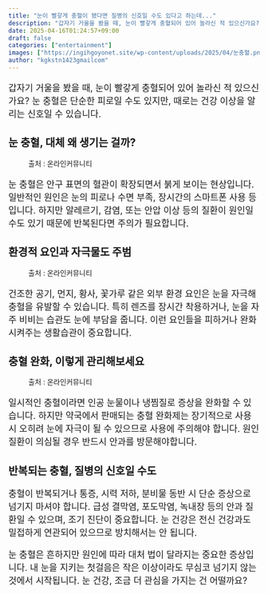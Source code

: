 ```yaml
---
title: "눈이 빨갛게 충혈이 됐다면 질병의 신호일 수도 있다고 하는데..."
description: "갑자기 거울을 봤을 때, 눈이 빨갛게 충혈되어 있어 놀라신 적 있으신가요? 눈 충혈은 단순한 피로일 수도 있지만, 때로는 건강 이상을 알리는 신호일 수 있습니다."
date: 2025-04-16T01:24:57+09:00
draft: false
categories: ["entertainment"]
images: ["https://ingihgoyonet.site/wp-content/uploads/2025/04/눈충혈.png", "https://ingihgoyonet.site/wp-content/uploads/2025/04/먼지-1024x685.jpg", "https://ingihgoyonet.site/wp-content/uploads/2025/04/안과-2-1024x684.jpg"]
author: "kgkstn1423gmailcom"
---
```


<p style="font-size:18px">갑자기 거울을 봤을 때, 눈이 빨갛게 충혈되어 있어 놀라신 적 있으신가요? 눈 충혈은 단순한 피로일 수도 있지만, 때로는 건강 이상을 알리는 신호일 수 있습니다.</p> <h2 >눈 충혈, 대체 왜 생기는 걸까?</h2> <figure ><img src="https://ingihgoyonet.site/wp-content/uploads/2025/04/눈충혈.png" alt="" style="aspect-ratio:16/9;object-fit:cover"/><figcaption >출처 : 온라인커뮤니티</figcaption></figure> <p style="font-size:18px">눈 충혈은 안구 표면의 혈관이 확장되면서 붉게 보이는 현상입니다. 일반적인 원인은 눈의 피로나 수면 부족, 장시간의 스마트폰 사용 등입니다. 하지만 알레르기, 감염, 또는 안압 이상 등의 질환이 원인일 수도 있기 때문에 반복된다면 주의가 필요합니다.</p> <h2 >환경적 요인과 자극물도 주범</h2> <figure ><img src="https://ingihgoyonet.site/wp-content/uploads/2025/04/먼지-1024x685.jpg" alt="" /><figcaption >출처 : 온라인커뮤니티</figcaption></figure> <p style="font-size:18px">건조한 공기, 먼지, 황사, 꽃가루 같은 외부 환경 요인은 눈을 자극해 충혈을 유발할 수 있습니다. 특히 렌즈를 장시간 착용하거나, 눈을 자주 비비는 습관도 눈에 부담을 줍니다. 이런 요인들을 피하거나 완화시켜주는 생활습관이 중요합니다.</p> <h2 >충혈 완화, 이렇게 관리해보세요</h2> <figure ><img src="https://ingihgoyonet.site/wp-content/uploads/2025/04/안과-2-1024x684.jpg" alt="" style="aspect-ratio:16/9;object-fit:cover"/><figcaption >출처 : 온라인커뮤니티</figcaption></figure> <p style="font-size:18px">일시적인 충혈이라면 인공 눈물이나 냉찜질로 증상을 완화할 수 있습니다. 하지만 약국에서 판매되는 충혈 완화제는 장기적으로 사용 시 오히려 눈에 자극이 될 수 있으므로 사용에 주의해야 합니다. 원인 질환이 의심될 경우 반드시 안과를 방문해야합니다.</p> <h2 >반복되는 충혈, 질병의 신호일 수도</h2> <p style="font-size:18px">충혈이 반복되거나 통증, 시력 저하, 분비물 동반 시 단순 증상으로 넘기지 마셔야 합니다. 급성 결막염, 포도막염, 녹내장 등의 안과 질환일 수 있으며, 조기 진단이 중요합니다. 눈 건강은 전신 건강과도 밀접하게 연관되어 있으므로 방치해서는 안 됩니다.</p> <p style="font-size:18px">눈 충혈은 흔하지만 원인에 따라 대처 법이 달라지는 중요한 증상입니다. 내 눈을 지키는 첫걸음은 작은 이상이라도 무심코 넘기지 않는 것에서 시작됩니다. 눈 건강, 조금 더 관심을 가지는 건 어떨까요?</p>